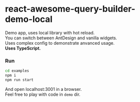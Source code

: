 # react-awesome-query-builder-demo-local

Demo app, uses local library with hot reload.  
You can switch between AntDesign and vanilla widgets.  
Uses complex config to demonstrate anvanced usage.  
**Uses TypeScript.**


### Run
```sh
cd examples
npm i
npm run start
```
And open localhost:3001 in a browser.  
Feel free to play with code in `demo` dir.  
